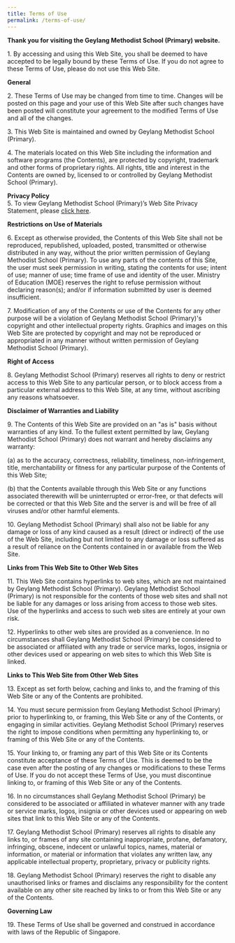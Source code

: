 ```yaml
---
title: Terms of Use
permalink: /terms-of-use/
---
```

**Thank you for visiting the Geylang Methodist School (Primary) website.**

  
1\. By accessing and using this Web Site, you shall be deemed to have accepted to be legally bound by these Terms of Use. If you do not agree to these Terms of Use, please do not use this Web Site.  

  
**General**  

  
2\. These Terms of Use may be changed from time to time. Changes will be posted on this page and your use of this Web Site after such changes have been posted will constitute your agreement to the modified Terms of Use and all of the changes.  

  
3\. This Web Site is maintained and owned by Geylang Methodist School (Primary).  

  
4\. The materials located on this Web Site including the information and software programs (the Contents), are protected by copyright, trademark and other forms of proprietary rights. All rights, title and interest in the Contents are owned by, licensed to or controlled by Geylang Methodist School (Primary).  

  
**Privacy Policy**  
5\. To view Geylang Methodist School (Primary)’s Web Site Privacy Statement, please [click here](https://staging.d33dbb0ee5w4xi.amplifyapp.com/privacy/).  

  
**Restrictions on Use of Materials**  

  
6\. Except as otherwise provided, the Contents of this Web Site shall not be reproduced, republished, uploaded, posted, transmitted or otherwise distributed in any way, without the prior written permission of Geylang Methodist School (Primary). To use any parts of the contents of this Site, the user must seek permission in writing, stating the contents for use; intent of use; manner of use; time frame of use and identity of the user. Ministry of Education (MOE) reserves the right to refuse permission without declaring reason(s); and/or if information submitted by user is deemed insufficient.  
  
7\. Modification of any of the Contents or use of the Contents for any other purpose will be a violation of Geylang Methodist School (Primary)'s copyright and other intellectual property rights. Graphics and images on this Web Site are protected by copyright and may not be reproduced or appropriated in any manner without written permission of Geylang Methodist School (Primary).  
  
**Right of Access**  
  
8\. Geylang Methodist School (Primary) reserves all rights to deny or restrict access to this Web Site to any particular person, or to block access from a particular external address to this Web Site, at any time, without ascribing any reasons whatsoever.  

  
**Disclaimer of Warranties and Liability**  

  
9\. The Contents of this Web Site are provided on an "as is" basis without warranties of any kind. To the fullest extent permitted by law, Geylang Methodist School (Primary) does not warrant and hereby disclaims any warranty:

  

(a) as to the accuracy, correctness, reliability, timeliness, non-infringement, title, merchantability or fitness for any particular purpose of the Contents of this Web Site;  

  

(b) that the Contents available through this Web Site or any functions associated therewith will be uninterrupted or error-free, or that defects will be corrected or that this Web Site and the server is and will be free of all viruses and/or other harmful elements.  
  
10\. Geylang Methodist School (Primary) shall also not be liable for any damage or loss of any kind caused as a result (direct or indirect) of the use of the Web Site, including but not limited to any damage or loss suffered as a result of reliance on the Contents contained in or available from the Web Site.  

  
**Links from This Web Site to Other Web Sites**  

  
11\. This Web Site contains hyperlinks to web sites, which are not maintained by Geylang Methodist School (Primary). Geylang Methodist School (Primary) is not responsible for the contents of those web sites and shall not be liable for any damages or loss arising from access to those web sites. Use of the hyperlinks and access to such web sites are entirely at your own risk.  
  
12\. Hyperlinks to other web sites are provided as a convenience. In no circumstances shall Geylang Methodist School (Primary) be considered to be associated or affiliated with any trade or service marks, logos, insignia or other devices used or appearing on web sites to which this Web Site is linked.  

  
**Links to This Web Site from Other Web Sites**  

  
13\. Except as set forth below, caching and links to, and the framing of this Web Site or any of the Contents are prohibited.  
  
14\. You must secure permission from Geylang Methodist School (Primary) prior to hyperlinking to, or framing, this Web Site or any of the Contents, or engaging in similar activities. Geylang Methodist School (Primary) reserves the right to impose conditions when permitting any hyperlinking to, or framing of this Web Site or any of the Contents.

  
15\. Your linking to, or framing any part of this Web Site or its Contents constitute acceptance of these Terms of Use. This is deemed to be the case even after the posting of any changes or modifications to these Terms of Use. If you do not accept these Terms of Use, you must discontinue linking to, or framing of this Web Site or any of the Contents.  
  
16\. In no circumstances shall Geylang Methodist School (Primary) be considered to be associated or affiliated in whatever manner with any trade or service marks, logos, insignia or other devices used or appearing on web sites that link to this Web Site or any of the Contents.

  

17\. Geylang Methodist School (Primary) reserves all rights to disable any links to, or frames of any site containing inappropriate, profane, defamatory, infringing, obscene, indecent or unlawful topics, names, material or information, or material or information that violates any written law, any applicable intellectual property, proprietary, privacy or publicity rights.  
  
18\. Geylang Methodist School (Primary) reserves the right to disable any unauthorised links or frames and disclaims any responsibility for the content available on any other site reached by links to or from this Web Site or any of the Contents.  

  
**Governing Law**  

  
19\. These Terms of Use shall be governed and construed in accordance with laws of the Republic of Singapore.